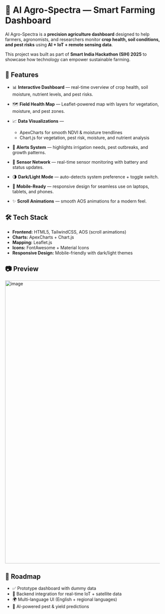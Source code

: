 # 🌱 AI Agro-Spectra — Smart Farming Dashboard

AI Agro-Spectra is a **precision agriculture dashboard** designed to help farmers, agronomists, and researchers monitor **crop health, soil conditions, and pest risks** using **AI + IoT + remote sensing data**.

This project was built as part of **Smart India Hackathon (SIH) 2025** to showcase how technology can empower sustainable farming.

## 🚀 Features

* 📊 **Interactive Dashboard** — real-time overview of crop health, soil moisture, nutrient levels, and pest risks.
* 🗺 **Field Health Map** — Leaflet-powered map with layers for vegetation, moisture, and pest zones.
* 📈 **Data Visualizations** —

  * ApexCharts for smooth NDVI & moisture trendlines
  * Chart.js for vegetation, pest risk, moisture, and nutrient analysis
* 🔔 **Alerts System** — highlights irrigation needs, pest outbreaks, and growth patterns.
* 📡 **Sensor Network** — real-time sensor monitoring with battery and status updates.
* 🌗 **Dark/Light Mode** — auto-detects system preference + toggle switch.
* 📱 **Mobile-Ready** — responsive design for seamless use on laptops, tablets, and phones.
* ✨ **Scroll Animations** — smooth AOS animations for a modern feel.

## 🛠 Tech Stack

* **Frontend:** HTML5, TailwindCSS, AOS (scroll animations)
* **Charts:** ApexCharts + Chart.js
* **Mapping:** Leaflet.js
* **Icons:** FontAwesome + Material Icons
* **Responsive Design:** Mobile-friendly with dark/light themes

## 📷 Preview

<img width="1900" height="919" alt="image" src="https://github.com/user-attachments/assets/e6eb08bf-6de8-4502-b2d6-a9e7e49f7967" />



## 📌 Roadmap

* ✅ Prototype dashboard with dummy data
* 🔄 Backend integration for real-time IoT + satellite data
* 🌍 Multi-language UI (English + regional languages)
* 🤖 AI-powered pest & yield predictions
